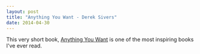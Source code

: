 ```yaml
---
layout: post
title: "Anything You Want - Derek Sivers"
date: 2014-04-30
---
```


This very short book, [Anything You Want](https://sivers.org/a) is one of the most inspiring books I've ever read. 
